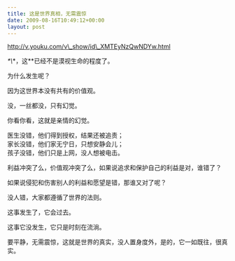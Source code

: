 ```yaml
---
title: 这是世界真相，无需震惊
date: 2009-08-16T10:49:12+00:00
layout: post
---
```

http://v.youku.com/v\_show/id\_XMTEyNzQwNDYw.html

*\*\\*\*，这\*\*已经不是漠视生命的程度了。

为什么发生呢？

因为这世界本没有共有的价值观。

没，一丝都没，只有幻觉。

你看你看，这就是亲情的幻觉。

医生没错，他们得到授权，结果还被追责；  
家长没错，他们家无宁日，只想安静会儿；  
孩子没错，他们只是上网，没人想被电击。

利益冲突了么，价值观冲突了么，如果说追求和保护自己的利益是对，谁错了？

如果说侵犯和伤害别人的利益和愿望是错，那谁又对了呢？

没人错，大家都遵循了世界的法则。

这事发生了，它会过去。

这事它没发生，它只是时刻在流淌。

要平静，无需震惊，这就是世界的真实，没人置身度外，是的，它一如既往，很真实。
